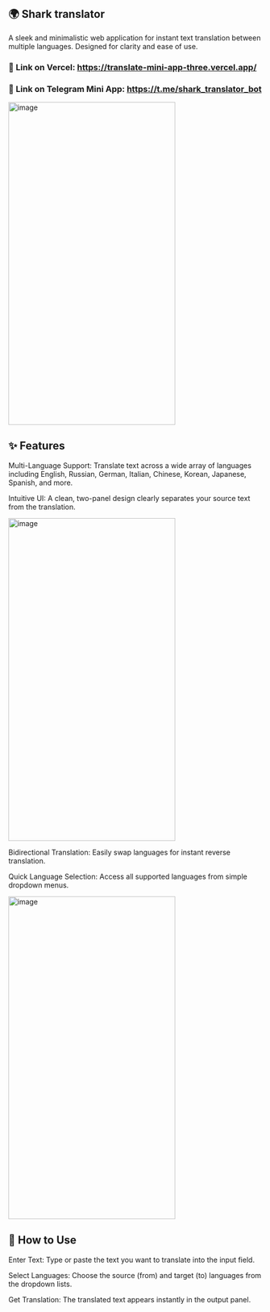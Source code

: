 ## 🌍 Shark translator
A sleek and minimalistic web application for instant text translation between multiple languages. Designed for clarity and ease of use.

### 📌 Link on Vercel: https://translate-mini-app-three.vercel.app/
### 📌 Link on Telegram Mini App: https://t.me/shark_translator_bot

<img width="331" height="640" alt="image" src="https://github.com/user-attachments/assets/bbd99e06-855d-42c3-bc09-49ec0824a440" />

## ✨ Features
Multi-Language Support: Translate text across a wide array of languages including English, Russian, German, Italian, Chinese, Korean, Japanese, Spanish, and more.

Intuitive UI: A clean, two-panel design clearly separates your source text from the translation.

<img width="331" height="640" alt="image" src="https://github.com/user-attachments/assets/8f2d4cdc-0928-4e0a-bf2f-fb492be54a98" />

Bidirectional Translation: Easily swap languages for instant reverse translation.

Quick Language Selection: Access all supported languages from simple dropdown menus.

<img width="331" height="640" alt="image" src="https://github.com/user-attachments/assets/226f253a-941f-49ac-877c-a97f5082a061" />

## 🚀 How to Use
Enter Text: Type or paste the text you want to translate into the input field.

Select Languages: Choose the source (from) and target (to) languages from the dropdown lists.

Get Translation: The translated text appears instantly in the output panel.


